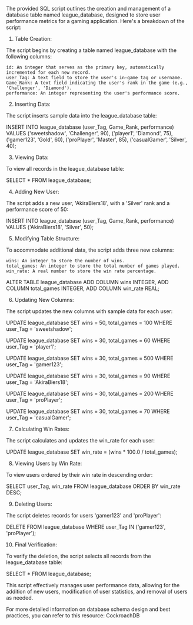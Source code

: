The provided SQL script outlines the creation and management of a database table named league_database, designed to store user performance metrics for a gaming application. Here's a breakdown of the script:

1. Table Creation:

The script begins by creating a table named league_database with the following columns:

    id: An integer that serves as the primary key, automatically incremented for each new record.
    user_Tag: A text field to store the user's in-game tag or username.
    Game_Rank: A text field indicating the user's rank in the game (e.g., 'Challenger', 'Diamond').
    performance: An integer representing the user's performance score.

2. Inserting Data:

The script inserts sample data into the league_database table:

INSERT INTO league_database (user_Tag, Game_Rank, performance)
VALUES ('sweetshadow', 'Challenger', 90),
       ('player1', 'Diamond', 75),
       ('gamer123', 'Gold', 60),
       ('proPlayer', 'Master', 85),
       ('casualGamer', 'Silver', 40);

3. Viewing Data:

To view all records in the league_database table:

SELECT * FROM league_database;

4. Adding New User:

The script adds a new user, 'AkiraBiers18', with a 'Silver' rank and a performance score of 50:

INSERT INTO league_database (user_Tag, Game_Rank, performance)
VALUES ('AkiraBiers18', 'Silver', 50);

5. Modifying Table Structure:

To accommodate additional data, the script adds three new columns:

    wins: An integer to store the number of wins.
    total_games: An integer to store the total number of games played.
    win_rate: A real number to store the win rate percentage.

ALTER TABLE league_database
ADD COLUMN wins INTEGER,
ADD COLUMN total_games INTEGER,
ADD COLUMN win_rate REAL;

6. Updating New Columns:

The script updates the new columns with sample data for each user:

UPDATE league_database
SET wins = 50, total_games = 100
WHERE user_Tag = 'sweetshadow';

UPDATE league_database
SET wins = 30, total_games = 60
WHERE user_Tag = 'player1';

UPDATE league_database
SET wins = 30, total_games = 500
WHERE user_Tag = 'gamer123';

UPDATE league_database
SET wins = 30, total_games = 90
WHERE user_Tag = 'AkiraBiers18';

UPDATE league_database
SET wins = 30, total_games = 200
WHERE user_Tag = 'proPlayer';

UPDATE league_database
SET wins = 30, total_games = 70
WHERE user_Tag = 'casualGamer';

7. Calculating Win Rates:

The script calculates and updates the win_rate for each user:

UPDATE league_database
SET win_rate = (wins * 100.0 / total_games);

8. Viewing Users by Win Rate:

To view users ordered by their win rate in descending order:

SELECT user_Tag, win_rate
FROM league_database
ORDER BY win_rate DESC;

9. Deleting Users:

The script deletes records for users 'gamer123' and 'proPlayer':

DELETE FROM league_database
WHERE user_Tag IN ('gamer123', 'proPlayer');

10. Final Verification:

To verify the deletion, the script selects all records from the league_database table:

SELECT * FROM league_database;

This script effectively manages user performance data, allowing for the addition of new users, modification of user statistics, and removal of users as needed.

For more detailed information on database schema design and best practices, you can refer to this resource:
CockroachDB
